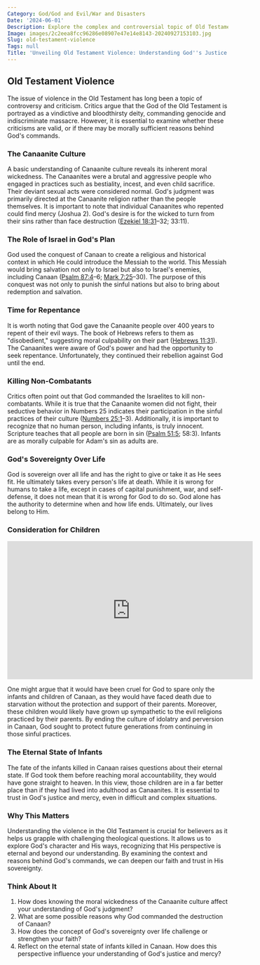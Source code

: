 ```yaml
---
Category: God/God and Evil/War and Disasters
Date: '2024-06-01'
Description: Explore the complex and controversial topic of Old Testament violence, delving into its historical context and interpretations. Understand the narratives and ethical implications within this ancient text.
Image: images/2c2eea8fcc96286e08907e47e14e8143-20240927153103.jpg
Slug: old-testament-violence
Tags: null
Title: 'Unveiling Old Testament Violence: Understanding God''s Justice in Scriptures'
---
```


## Old Testament Violence

The issue of violence in the Old Testament has long been a topic of controversy and criticism. Critics argue that the God of the Old Testament is portrayed as a vindictive and bloodthirsty deity, commanding genocide and indiscriminate massacre. However, it is essential to examine whether these criticisms are valid, or if there may be morally sufficient reasons behind God's commands.

### The Canaanite Culture

A basic understanding of Canaanite culture reveals its inherent moral wickedness. The Canaanites were a brutal and aggressive people who engaged in practices such as bestiality, incest, and even child sacrifice. Their deviant sexual acts were considered normal. God's judgment was primarily directed at the Canaanite religion rather than the people themselves. It is important to note that individual Canaanites who repented could find mercy (Joshua 2). God's desire is for the wicked to turn from their sins rather than face destruction ([Ezekiel 18:31](https://www.bibleref.com/Ezekiel/18/Ezekiel-18-31.html)–32; 33:11).

### The Role of Israel in God's Plan

God used the conquest of Canaan to create a religious and historical context in which He could introduce the Messiah to the world. This Messiah would bring salvation not only to Israel but also to Israel's enemies, including Canaan ([Psalm 87:4](https://www.bibleref.com/Psalm/87/Psalm-87-4.html)–6; [Mark 7:25](https://www.bibleref.com/Mark/7/Mark-7-25.html)–30). The purpose of this conquest was not only to punish the sinful nations but also to bring about redemption and salvation.

### Time for Repentance

It is worth noting that God gave the Canaanite people over 400 years to repent of their evil ways. The book of Hebrews refers to them as "disobedient," suggesting moral culpability on their part ([Hebrews 11:31](https://www.bibleref.com/Hebrews/11/Hebrews-11-31.html)). The Canaanites were aware of God's power and had the opportunity to seek repentance. Unfortunately, they continued their rebellion against God until the end.

### Killing Non-Combatants

Critics often point out that God commanded the Israelites to kill non-combatants. While it is true that the Canaanite women did not fight, their seductive behavior in Numbers 25 indicates their participation in the sinful practices of their culture ([Numbers 25:1](https://www.bibleref.com/Numbers/25/Numbers-25-1.html)–3). Additionally, it is important to recognize that no human person, including infants, is truly innocent. Scripture teaches that all people are born in sin ([Psalm 51:5](https://www.bibleref.com/Psalm/51/Psalm-51-5.html); 58:3). Infants are as morally culpable for Adam's sin as adults are.

### God's Sovereignty Over Life

God is sovereign over all life and has the right to give or take it as He sees fit. He ultimately takes every person's life at death. While it is wrong for humans to take a life, except in cases of capital punishment, war, and self-defense, it does not mean that it is wrong for God to do so. God alone has the authority to determine when and how life ends. Ultimately, our lives belong to Him.

### Consideration for Children


<iframe width="560" height="315" src="https://www.youtube.com/embed/FPyjIMn5-yg" frameborder="0" allow="autoplay; encrypted-media" allowfullscreen></iframe>


One might argue that it would have been cruel for God to spare only the infants and children of Canaan, as they would have faced death due to starvation without the protection and support of their parents. Moreover, these children would likely have grown up sympathetic to the evil religions practiced by their parents. By ending the culture of idolatry and perversion in Canaan, God sought to protect future generations from continuing in those sinful practices.

### The Eternal State of Infants

The fate of the infants killed in Canaan raises questions about their eternal state. If God took them before reaching moral accountability, they would have gone straight to heaven. In this view, those children are in a far better place than if they had lived into adulthood as Canaanites. It is essential to trust in God's justice and mercy, even in difficult and complex situations.

### Why This Matters

Understanding the violence in the Old Testament is crucial for believers as it helps us grapple with challenging theological questions. It allows us to explore God's character and His ways, recognizing that His perspective is eternal and beyond our understanding. By examining the context and reasons behind God's commands, we can deepen our faith and trust in His sovereignty.

### Think About It

1. How does knowing the moral wickedness of the Canaanite culture affect your understanding of God's judgment?
2. What are some possible reasons why God commanded the destruction of Canaan?
3. How does the concept of God's sovereignty over life challenge or strengthen your faith?
4. Reflect on the eternal state of infants killed in Canaan. How does this perspective influence your understanding of God's justice and mercy?